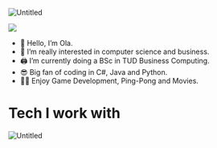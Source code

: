 ![Untitled](https://github.com/OHA20/OHA20/assets/145617693/e488b9a4-e3ee-49ca-9d9a-44985f8169b1) 
<p><img align= "center" src= [https://github-production-user-asset-6210df.s3.amazonaws.com/145617693/276614434-20cd0708-db4c-4d63-ba25-ee3f79334f25.gif](https://media1.giphy.com/media/PTBVMsYIOB0SBP4MVe/giphy.gif)"/></p>

- 👋 Hello, I’m Ola.
- 👀 I’m really interested in computer science and business.
- 🖨 I’m currently doing a BSc in TUD Business Computing.
- 😎 Big fan of coding in C#, Java and Python.
- 🐱‍🏍 Enjoy Game Development, Ping-Pong and Movies. 

# Tech I work with
![Untitled](https://github.com/OHA20/OHA20/assets/145617693/e8a9056a-10d4-422f-a92e-4acace24a39c)
